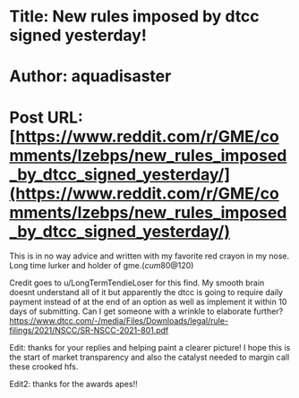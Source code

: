 # Title: New rules imposed by dtcc signed yesterday!
# Author: aquadisaster
# Post URL: [https://www.reddit.com/r/GME/comments/lzebps/new_rules_imposed_by_dtcc_signed_yesterday/](https://www.reddit.com/r/GME/comments/lzebps/new_rules_imposed_by_dtcc_signed_yesterday/)


This is in no way advice and written with my favorite red crayon in my nose. Long time lurker and holder of gme.($cum 80@$120)

Credit goes to u/LongTermTendieLoser for this find. 
My smooth brain doesnt understand all of it but apparently the dtcc is going to require daily payment instead of at the end of an option as well as implement it within 10 days of submitting.
 Can I get someone with a wrinkle to elaborate further? 
 https://www.dtcc.com/-/media/Files/Downloads/legal/rule-filings/2021/NSCC/SR-NSCC-2021-801.pdf

Edit: thanks for your replies and helping paint a clearer picture! I hope this is the start of market transparency and also the catalyst needed to margin call these crooked hfs.

Edit2: thanks for the awards apes!!